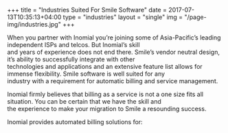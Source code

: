 +++
title = "Industries Suited For Smile Software"
date = 2017-07-13T10:35:13+04:00
type = "industries"
layout = "single"
img = "/page-img/industries.jpg"
+++

<p>When you partner with Inomial you’re joining some of Asia-Pacific’s leading independent ISPs and telcos. But Inomial’s skill<br>
 and years of experience does not end there. Smile’s vendor neutral design, it’s ability to successfully integrate with other<br>
  technologies and applications and an extensive feature list allows for immense flexibility. Smile software is well suited for any<br>
   industry with a requirement for automatic billing and service management.</p>

<p>Inomial firmly believes that billing as a service is not a one size fits all situation. You can be certain that we have the skill and<br>
 the experience to make your migration to Smile a resounding success.</p>

<p>Inomial provides automated billing solutions for:</p>